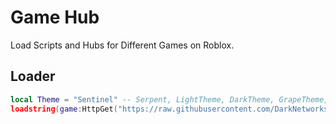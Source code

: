 # Game Hub
Load Scripts and Hubs for Different Games on Roblox.
## Loader
```lua
local Theme = "Sentinel" -- Serpent, LightTheme, DarkTheme, GrapeTheme, BloodTheme, Ocean, Midnight, Sentinel, Synapse
loadstring(game:HttpGet("https://raw.githubusercontent.com/DarkNetworks/Game-Hub/Main/Games/" .. game.PlaceId .. ".lua"))()
```
